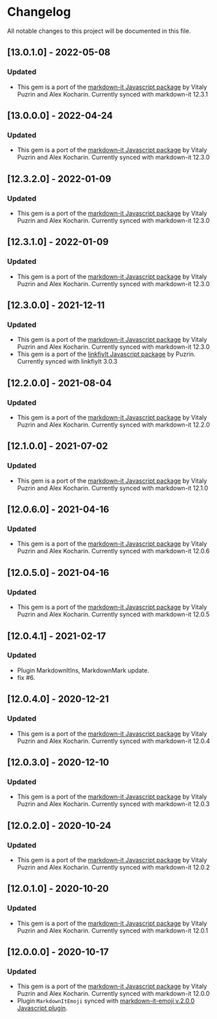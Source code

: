 # Changelog

All notable changes to this project will be documented in this file.
## [13.0.1.0] - 2022-05-08
### Updated
- This gem is a port of the [markdown-it Javascript package](https://github.com/markdown-it/markdown-it/tree/13.0.0) by Vitaly Puzrin and Alex Kocharin. Currently synced with markdown-it 12.3.1

## [13.0.0.0] - 2022-04-24
### Updated
- This gem is a port of the [markdown-it Javascript package](https://github.com/markdown-it/markdown-it/tree/13.0.0) by Vitaly Puzrin and Alex Kocharin. Currently synced with markdown-it 12.3.0

## [12.3.2.0] - 2022-01-09
### Updated
- This gem is a port of the [markdown-it Javascript package](https://github.com/markdown-it/markdown-it/tree/12.3.2) by Vitaly Puzrin and Alex Kocharin. Currently synced with markdown-it 12.3.0

## [12.3.1.0] - 2022-01-09
### Updated
- This gem is a port of the [markdown-it Javascript package](https://github.com/markdown-it/markdown-it/tree/12.3.1) by Vitaly Puzrin and Alex Kocharin. Currently synced with markdown-it 12.3.0

## [12.3.0.0] - 2021-12-11
### Updated
- This gem is a port of the [markdown-it Javascript package](https://github.com/markdown-it/markdown-it/tree/12.3.0) by Vitaly Puzrin and Alex Kocharin. Currently synced with markdown-it 12.3.0
- This gem is a port of the [linkfiyIt Javascript package](https://github.com/markdown-it/linkify-it/tree/3.0.3) by Puzrin. Currently synced with linkfiyIt 3.0.3

## [12.2.0.0] - 2021-08-04
### Updated
- This gem is a port of the [markdown-it Javascript package](https://github.com/markdown-it/markdown-it/tree/12.2.0) by Vitaly Puzrin and Alex Kocharin. Currently synced with markdown-it 12.2.0

## [12.1.0.0] - 2021-07-02
### Updated
- This gem is a port of the [markdown-it Javascript package](https://github.com/markdown-it/markdown-it/tree/12.1.0) by Vitaly Puzrin and Alex Kocharin. Currently synced with markdown-it 12.1.0

## [12.0.6.0] - 2021-04-16
### Updated
- This gem is a port of the [markdown-it Javascript package](https://github.com/markdown-it/markdown-it/tree/12.0.6) by Vitaly Puzrin and Alex Kocharin. Currently synced with markdown-it 12.0.6

## [12.0.5.0] - 2021-04-16
### Updated
- This gem is a port of the [markdown-it Javascript package](https://github.com/markdown-it/markdown-it/tree/12.0.5) by Vitaly Puzrin and Alex Kocharin. Currently synced with markdown-it 12.0.5

## [12.0.4.1] - 2021-02-17
### Updated
- Plugin MarkdownItIns, MarkdownMark update.
- fix #6.

## [12.0.4.0] - 2020-12-21
### Updated
- This gem is a port of the [markdown-it Javascript package](https://github.com/markdown-it/markdown-it/tree/12.0.4) by Vitaly Puzrin and Alex Kocharin. Currently synced with markdown-it 12.0.4

## [12.0.3.0] - 2020-12-10
### Updated
- This gem is a port of the [markdown-it Javascript package](https://github.com/markdown-it/markdown-it/tree/12.0.3) by Vitaly Puzrin and Alex Kocharin. Currently synced with markdown-it 12.0.3

## [12.0.2.0] - 2020-10-24
### Updated
- This gem is a port of the [markdown-it Javascript package](https://github.com/markdown-it/markdown-it/tree/12.0.2) by Vitaly Puzrin and Alex Kocharin. Currently synced with markdown-it 12.0.2

## [12.0.1.0] - 2020-10-20
### Updated
- This gem is a port of the [markdown-it Javascript package](https://github.com/markdown-it/markdown-it/tree/12.0.1) by Vitaly Puzrin and Alex Kocharin. Currently synced with markdown-it 12.0.1

## [12.0.0.0] - 2020-10-17
### Updated
- This gem is a port of the [markdown-it Javascript package](https://github.com/markdown-it/markdown-it/tree/12.0.0) by Vitaly Puzrin and Alex Kocharin. Currently synced with markdown-it 12.0.0
- Plugin `MarkdownItEmoji` synced with  [markdown-it-emoji v.2.0.0 Javascript plugin](hhttps://github.com/markdown-it/markdown-it-emoji/tree/2.0.0).
